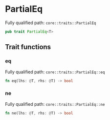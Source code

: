 # PartialEq

Fully qualified path: `core::traits::PartialEq`

```rust
pub trait PartialEq<T>
```

## Trait functions

### eq

Fully qualified path: `core::traits::PartialEq::eq`

```rust
fn eq(lhs: @T, rhs: @T) -> bool
```


### ne

Fully qualified path: `core::traits::PartialEq::ne`

```rust
fn ne(lhs: @T, rhs: @T) -> bool
```


